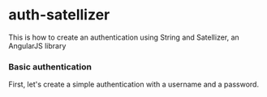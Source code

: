 # auth-satellizer


This is how to create an authentication using String and Satellizer, an AngularJS library

### Basic authentication

First, let's create a simple authentication with a username and a password.
